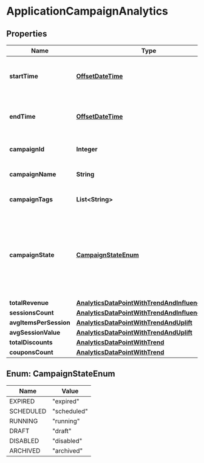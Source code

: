 

# ApplicationCampaignAnalytics

## Properties

Name | Type | Description | Notes
------------ | ------------- | ------------- | -------------
**startTime** | [**OffsetDateTime**](OffsetDateTime.md) | The start of the aggregation time frame in UTC. | 
**endTime** | [**OffsetDateTime**](OffsetDateTime.md) | The end of the aggregation time frame in UTC. | 
**campaignId** | **Integer** | The ID of the campaign. | 
**campaignName** | **String** | The name of the campaign. | 
**campaignTags** | **List&lt;String&gt;** | A list of tags for the campaign. | 
**campaignState** | [**CampaignStateEnum**](#CampaignStateEnum) | The state of the campaign.  **Note:** A disabled or archived campaign is not evaluated for rules or coupons.  | 
**totalRevenue** | [**AnalyticsDataPointWithTrendAndInfluencedRate**](AnalyticsDataPointWithTrendAndInfluencedRate.md) |  |  [optional]
**sessionsCount** | [**AnalyticsDataPointWithTrendAndInfluencedRate**](AnalyticsDataPointWithTrendAndInfluencedRate.md) |  |  [optional]
**avgItemsPerSession** | [**AnalyticsDataPointWithTrendAndUplift**](AnalyticsDataPointWithTrendAndUplift.md) |  |  [optional]
**avgSessionValue** | [**AnalyticsDataPointWithTrendAndUplift**](AnalyticsDataPointWithTrendAndUplift.md) |  |  [optional]
**totalDiscounts** | [**AnalyticsDataPointWithTrend**](AnalyticsDataPointWithTrend.md) |  |  [optional]
**couponsCount** | [**AnalyticsDataPointWithTrend**](AnalyticsDataPointWithTrend.md) |  |  [optional]



## Enum: CampaignStateEnum

Name | Value
---- | -----
EXPIRED | &quot;expired&quot;
SCHEDULED | &quot;scheduled&quot;
RUNNING | &quot;running&quot;
DRAFT | &quot;draft&quot;
DISABLED | &quot;disabled&quot;
ARCHIVED | &quot;archived&quot;



